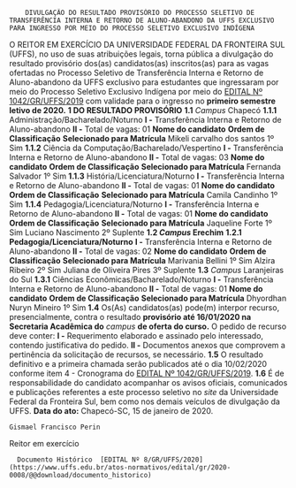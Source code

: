         DIVULGAÇÃO DO RESULTADO PROVISÓRIO DO PROCESSO SELETIVO DE TRANSFERÊNCIA INTERNA E RETORNO DE ALUNO-ABANDONO DA UFFS EXCLUSIVO PARA INGRESSO POR MEIO DO PROCESSO SELETIVO EXCLUSIVO INDÍGENA  

 O REITOR EM EXERCÍCIO DA UNIVERSIDADE FEDERAL DA FRONTEIRA SUL (UFFS), no uso de suas atribuições legais, torna pública a divulgação do resultado provisório dos(as) candidatos(as) inscritos(as) para as vagas ofertadas no Processo Seletivo de Transferência Interna e Retorno de Aluno-abandono da UFFS exclusivo para estudantes que ingressaram por meio do Processo Seletivo Exclusivo Indígena por meio do [EDITAL Nº 1042/GR/UFFS/2019](https://www.uffs.edu.br/atos-normativos/edital/gr/2019-1042) com validade para o ingresso no **primeiro semestre letivo de 2020.**      **1 DO RESULTADO PROVISÓRIO**   **1.1**  *Campus*  Chapecó  **1.1.1**  Administração/Bacharelado/Noturno  **I -**  Transferência Interna e Retorno de Aluno-abandono  **II -**  Total de vagas: 01     **Nome do candidato**     **Ordem de Classificação**     **Selecionado para Matrícula**      Mikeli carvalho dos santos   1º    Sim     **1.1.2**  Ciência da Computação/Bacharelado/Vespertino  **I -**  Transferência Interna e Retorno de Aluno-abandono  **II -**  Total de vagas: 03     **Nome do candidato**     **Ordem de Classificação**     **Selecionado para Matrícula**      Fernanda Salvador   1º    Sim     **1.1.3**  História/Licenciatura/Noturno  **I -**  Transferência Interna e Retorno de Aluno-abandono  **II -**  Total de vagas: 01     **Nome do candidato**     **Ordem de Classificação**     **Selecionado para Matrícula**      Camila Candinho   1º    Sim     **1.1.4**  Pedagogia/Licenciatura/Noturno  **I -**  Transferência Interna e Retorno de Aluno-abandono  **II -**  Total de vagas: 01     **Nome do candidato**     **Ordem de Classificação**     **Selecionado para Matrícula**      Jaqueline Forte   1º    Sim     Luciano Nascimento   2º    Suplente     **1.2 *Campus*  Erechim**   **1.2.1 Pedagogia/Licenciatura/Noturno**   **I -**  Transferência Interna e Retorno de Aluno-abandono  **II -**  Total de vagas: 02     **Nome do candidato**     **Ordem de Classificação**     **Selecionado para Matrícula**      Marivania Bellini   1º    Sim     Alzira Ribeiro   2º    Sim     Juliana de Oliveira Pires   3º    Suplente     **1.3**  *Campus*  Laranjeiras do Sul  **1.3.1**  Ciências Econômicas/Bacharelado/Noturno  **I -**  Transferência Interna e Retorno de Aluno-abandono  **II -**  Total de vagas: 01     **Nome do candidato**     **Ordem de Classificação**     **Selecionado para Matrícula**      Dhyordhan Nuryn Mineiro   1º    Sim     **1.4**  Os(As) candidatos(as) pode(m) interpor recurso, presencialmente, contra o resultado **provisório até 16/01/2020 na Secretaria Acadêmica do**  *campus*  **de oferta do curso.**  O pedido de recurso deve conter:  **I -**  Requerimento elaborado e assinado pelo interessado, contendo justificativa do pedido.  **II -**  Documentos anexos que comprovem a pertinência da solicitação de recursos, se necessário.  **1.5**  O  resultado definitivo e a primeira chamada serão publicados até o dia 10/02/2020 conforme item 4 - Cronograma do [EDITAL Nº 1042/GR/UFFS/2019](https://www.uffs.edu.br/atos-normativos/edital/gr/2019-1042).  **1.6**  É  de responsabilidade do candidato acompanhar os avisos oficiais, comunicados e publicações referentes a este processo seletivo no *site*  da Universidade Federal da Fronteira Sul, bem como nos demais veículos de divulgação da UFFS.        **Data do ato:** Chapecó-SC, 15 de janeiro de 2020.   
 

    Gismael Francisco Perin   
 Reitor em exercício 

      Documento Histórico  [EDITAL Nº 8/GR/UFFS/2020](https://www.uffs.edu.br/atos-normativos/edital/gr/2020-0008/@@download/documento_historico)     
      